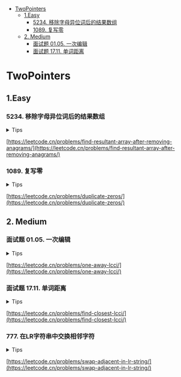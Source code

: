 <!-- TOC -->

* [TwoPointers](#twopointers)
    * [1.Easy](#1easy)
        * [5234. 移除字母异位词后的结果数组](#5234-)
        * [1089. 复写零](#1089-)
    * [2. Medium](#2-medium)
        * [面试题 01.05. 一次编辑](#-0105-)
        * [面试题 17.11. 单词距离](#-1711-)

<!-- TOC -->

# TwoPointers

## 1.Easy

### 5234. 移除字母异位词后的结果数组

<details>
<summary>Tips</summary>

1. 用Map判断异位词
2. 维护2个指针left,right从同一方向遍历
3. 每次不是异位词的时候left=right
4. 每次循环right++

</details>

[https://leetcode.cn/problems/find-resultant-array-after-removing-anagrams/](https://leetcode.cn/problems/find-resultant-array-after-removing-anagrams/)

### 1089. 复写零

<details>
<summary>Tips</summary>

1. 找到0就就开始右移动即可

</details>

[https://leetcode.cn/problems/duplicate-zeros/](https://leetcode.cn/problems/duplicate-zeros/)

## 2. Medium

### 面试题 01.05. 一次编辑

<details>
<summary>Tips</summary>

1. 分情况讨论2者的长度差
2. 然后双指针移动

</details>

[https://leetcode.cn/problems/one-away-lcci/](https://leetcode.cn/problems/one-away-lcci/)

### 面试题 17.11. 单词距离

<details>
<summary>Tips</summary>

1. 同方向的双指针
2. 每次和左边最后的下标比较即可

</details>


[https://leetcode.cn/problems/find-closest-lcci/](https://leetcode.cn/problems/find-closest-lcci/)

### 777. 在LR字符串中交换相邻字符

<details>
<summary>Tips</summary>

1. 双指针(同时遍历2个字符串),L和R在state和end的相对位置是固定的
2. L可以左移所以是>=
3. R是右移所以是<=

</details>

[https://leetcode.cn/problems/swap-adjacent-in-lr-string/](https://leetcode.cn/problems/swap-adjacent-in-lr-string/)